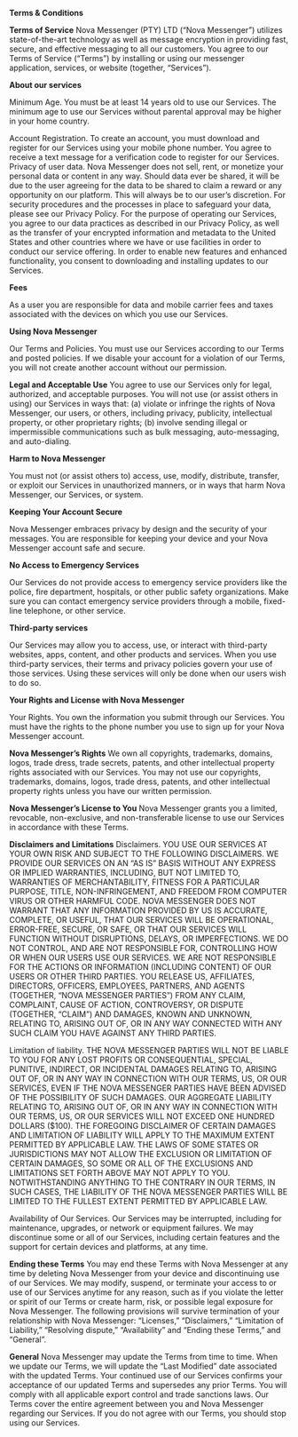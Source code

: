 **Terms & Conditions**

**Terms of Service**
Nova Messenger (PTY) LTD (“Nova Messenger”) utilizes state-of-the-art technology as well as message encryption in providing fast, secure, and effective messaging to all our customers. You agree to our Terms of Service (“Terms”) by installing or using our messenger application, services, or website (together, “Services”).

**About our services**

Minimum Age. You must be at least 14 years old to use our Services. The minimum age to use our Services without parental approval may be higher in your home country.

Account Registration. To create an account, you must download and register for our Services using your mobile phone number. You agree to receive a text message for a verification code to register for our Services.
Privacy of user data. Nova Messenger does not sell, rent, or monetize your personal data or content in any way. Should data ever be shared, it will be due to the user agreeing for the data to be shared to claim a reward or any opportunity on our platform. This will always be to our user’s discretion.
For security procedures and the processes in place to safeguard your data, please see our Privacy Policy. For the purpose of operating our Services, you agree to our data practices as described in our Privacy Policy, as well as the transfer of your encrypted information and metadata to the United States and other countries where we have or use facilities in order to conduct our service offering. In order to enable new features and enhanced functionality, you consent to downloading and installing updates to our Services.

**Fees**

As a user you are responsible for data and mobile carrier fees and taxes associated with the devices on which you use our Services.

**Using Nova Messenger**

Our Terms and Policies. You must use our Services according to our Terms and posted policies. If we disable your account for a violation of our Terms, you will not create another account without our permission.

**Legal and Acceptable Use**
You agree to use our Services only for legal, authorized, and acceptable purposes. You will not use (or assist others in using) our Services in ways that: (a) violate or infringe the rights of Nova Messenger, our users, or others, including privacy, publicity, intellectual property, or other proprietary rights; (b) involve sending illegal or impermissible communications such as bulk messaging, auto-messaging, and auto-dialing.

**Harm to Nova Messenger**

You must not (or assist others to) access, use, modify, distribute, transfer, or exploit our Services in unauthorized manners, or in ways that harm Nova Messenger, our Services, or system.

**Keeping Your Account Secure**

Nova Messenger embraces privacy by design and the security of your messages. You are responsible for keeping your device and your Nova Messenger account safe and secure.

**No Access to Emergency Services**

Our Services do not provide access to emergency service providers like the police, fire department, hospitals, or other public safety organizations. Make sure you can contact emergency service providers through a mobile, fixed-line telephone, or other service.

**Third-party services**

Our Services may allow you to access, use, or interact with third-party websites, apps, content, and other products and services. When you use third-party services, their terms and privacy policies govern your use of those services. Using these services will only be done when our users wish to do so.

**Your Rights and License with Nova Messenger**

Your Rights. You own the information you submit through our Services. You must have the rights to the phone number you use to sign up for your Nova Messenger account.

**Nova Messenger’s Rights**
We own all copyrights, trademarks, domains, logos, trade dress, trade secrets, patents, and other intellectual property rights associated with our Services. You may not use our copyrights, trademarks, domains, logos, trade dress, patents, and other intellectual property rights unless you have our written permission.

**Nova Messenger’s License to You**
Nova Messenger grants you a limited, revocable, non-exclusive, and non-transferable license to use our Services in accordance with these Terms.

**Disclaimers and Limitations**
Disclaimers. YOU USE OUR SERVICES AT YOUR OWN RISK AND SUBJECT TO THE FOLLOWING DISCLAIMERS. WE PROVIDE OUR SERVICES ON AN “AS IS” BASIS WITHOUT ANY EXPRESS OR IMPLIED WARRANTIES, INCLUDING, BUT NOT LIMITED TO, WARRANTIES OF MERCHANTABILITY, FITNESS FOR A PARTICULAR PURPOSE, TITLE, NON-INFRINGEMENT, AND FREEDOM FROM COMPUTER VIRUS OR OTHER HARMFUL CODE. NOVA MESSENGER DOES NOT WARRANT THAT ANY INFORMATION PROVIDED BY US IS ACCURATE, COMPLETE, OR USEFUL, THAT OUR SERVICES WILL BE OPERATIONAL, ERROR-FREE, SECURE, OR SAFE, OR THAT OUR SERVICES WILL FUNCTION WITHOUT DISRUPTIONS, DELAYS, OR IMPERFECTIONS. WE DO NOT CONTROL, AND ARE NOT RESPONSIBLE FOR, CONTROLLING HOW OR WHEN OUR USERS USE OUR SERVICES. WE ARE NOT RESPONSIBLE FOR THE ACTIONS OR INFORMATION (INCLUDING CONTENT) OF OUR USERS OR OTHER THIRD PARTIES. YOU RELEASE US, AFFILIATES, DIRECTORS, OFFICERS, EMPLOYEES, PARTNERS, AND AGENTS (TOGETHER, “NOVA MESSENGER PARTIES”) FROM ANY CLAIM, COMPLAINT, CAUSE OF ACTION, CONTROVERSY, OR DISPUTE (TOGETHER, “CLAIM”) AND DAMAGES, KNOWN AND UNKNOWN, RELATING TO, ARISING OUT OF, OR IN ANY WAY CONNECTED WITH ANY SUCH CLAIM YOU HAVE AGAINST ANY THIRD PARTIES.

Limitation of liability. THE NOVA MESSENGER PARTIES WILL NOT BE LIABLE TO YOU FOR ANY LOST PROFITS OR CONSEQUENTIAL, SPECIAL, PUNITIVE, INDIRECT, OR INCIDENTAL DAMAGES RELATING TO, ARISING OUT OF, OR IN ANY WAY IN CONNECTION WITH OUR TERMS, US, OR OUR SERVICES, EVEN IF THE NOVA MESSENGER PARTIES HAVE BEEN ADVISED OF THE POSSIBILITY OF SUCH DAMAGES. OUR AGGREGATE LIABILITY RELATING TO, ARISING OUT OF, OR IN ANY WAY IN CONNECTION WITH OUR TERMS, US, OR OUR SERVICES WILL NOT EXCEED ONE HUNDRED DOLLARS ($100). THE FOREGOING DISCLAIMER OF CERTAIN DAMAGES AND LIMITATION OF LIABILITY WILL APPLY TO THE MAXIMUM EXTENT PERMITTED BY APPLICABLE LAW. THE LAWS OF SOME STATES OR JURISDICTIONS MAY NOT ALLOW THE EXCLUSION OR LIMITATION OF CERTAIN DAMAGES, SO SOME OR ALL OF THE EXCLUSIONS AND LIMITATIONS SET FORTH ABOVE MAY NOT APPLY TO YOU. NOTWITHSTANDING ANYTHING TO THE CONTRARY IN OUR TERMS, IN SUCH CASES, THE LIABILITY OF THE NOVA MESSENGER PARTIES WILL BE LIMITED TO THE FULLEST EXTENT PERMITTED BY APPLICABLE LAW.

Availability of Our Services. Our Services may be interrupted, including for maintenance, upgrades, or network or equipment failures. We may discontinue some or all of our Services, including certain features and the support for certain devices and platforms, at any time.

**Ending these Terms**
You may end these Terms with Nova Messenger at any time by deleting Nova Messenger from your device and discontinuing use of our Services. We may modify, suspend, or terminate your access to or use of our Services anytime for any reason, such as if you violate the letter or spirit of our Terms or create harm, risk, or possible legal exposure for Nova Messenger. The following provisions will survive termination of your relationship with Nova Messenger: “Licenses,” “Disclaimers,” “Limitation of Liability,” “Resolving dispute,” “Availability” and “Ending these Terms,” and “General”.

**General**
Nova Messenger may update the Terms from time to time. When we update our Terms, we will update the “Last Modified” date associated with the updated Terms. Your continued use of our Services confirms your acceptance of our updated Terms and supersedes any prior Terms. You will comply with all applicable export control and trade sanctions laws. Our Terms cover the entire agreement between you and Nova Messenger regarding our Services. If you do not agree with our Terms, you should stop using our Services.